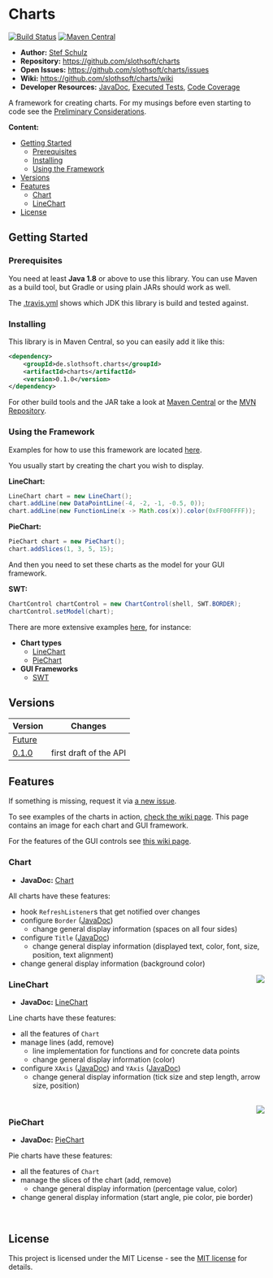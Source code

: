 # Charts


[![Build Status](https://travis-ci.org/slothsoft/charts.svg?branch=master)](https://travis-ci.org/slothsoft/charts) [![Maven Central](https://img.shields.io/maven-central/v/de.slothsoft.charts/charts.svg?label=Maven%20Central)](https://search.maven.org/search?q=g:%22de.slothsoft.charts%22%20AND%20a:%22charts%22)

- **Author:** [Stef Schulz](mailto:s.schulz@slothsoft.de)
- **Repository:** <https://github.com/slothsoft/charts>
- **Open Issues:** <https://github.com/slothsoft/charts/issues>
- **Wiki:** <https://github.com/slothsoft/charts/wiki>
- **Developer Resources:** [JavaDoc](https://slothsoft.github.io/charts), [Executed Tests](https://slothsoft.github.io/charts/tests), [Code Coverage](https://slothsoft.github.io/charts/coverage)

A framework for creating charts. For my musings before even starting to code see the [Preliminary Considerations](https://github.com/slothsoft/charts/wiki/Preliminary-Considerations).

**Content:**

 - [Getting Started](#getting-started)
     - [Prerequisites](#prerequisites)
     - [Installing](#installing)
     - [Using the Framework](#using-the-framework)
 - [Versions](#versions)
 - [Features](#features)
     - [Chart](#chart)
     - [LineChart](#linechart)
 - [License](#license)



## Getting Started

### Prerequisites

You need at least **Java 1.8** or above to use this library. You can use Maven as a build tool, but Gradle or using plain JARs should work as well.

The [.travis.yml](.travis.yml) shows which JDK this library is build and tested against.

### Installing

This library is in Maven Central, so you can easily add it like this:

```xml
<dependency>
	<groupId>de.slothsoft.charts</groupId>
	<artifactId>charts</artifactId>
    <version>0.1.0</version>
</dependency>
```

For other build tools and the JAR take a look at [Maven Central](https://search.maven.org/artifact/de.slothsoft.charts/charts/) or the [MVN Repository](https://mvnrepository.com/artifact/de.slothsoft.charts/charts).


### Using the Framework

Examples for how to use this framework are located [here](examples/src/main/java/).

You usually start by creating the chart you wish to display.

**LineChart:**

```java
LineChart chart = new LineChart();
chart.addLine(new DataPointLine(-4, -2, -1, -0.5, 0));
chart.addLine(new FunctionLine(x -> Math.cos(x)).color(0xFF00FFFF));
```

**PieChart:**

```java
PieChart chart = new PieChart();
chart.addSlices(1, 3, 5, 15);
```

And then you need to set these charts as the model for your GUI framework.

**SWT:**

```java
ChartControl chartControl = new ChartControl(shell, SWT.BORDER);
chartControl.setModel(chart);
```

There are more extensive examples [here](examples/src/main/java/), for instance:

 - **Chart types**
    - [LineChart](examples/src/main/java/linechart)
    - [PieChart](examples/src/main/java/piechart)
 - **GUI Frameworks**
    - [SWT](examples/src/main/java/swt)



##  Versions


| Version       | Changes       |
| ------------- | ------------- |
| [Future](https://github.com/slothsoft/charts/milestone/2) |  |
| [0.1.0](https://github.com/slothsoft/charts/milestone/1?closed=1) | first draft of the API |



##  Features
    
If something is missing, request it via [a new issue](https://github.com/slothsoft/charts/issues/new).

To see examples of the charts in action, [check the wiki page](https://github.com/slothsoft/charts/wiki/Chart-Examples). This page contains an image for each chart and GUI framework.

For the features of the GUI controls see [this wiki page](https://github.com/slothsoft/charts/wiki/GUI-Controls). 


### Chart

 - **JavaDoc:** [Chart](https://slothsoft.github.io/charts/de/slothsoft/charts/Chart)

All charts have these features:
	
 - hook `RefreshListener`s that get notified over changes
 - configure `Border` ([JavaDoc](https://slothsoft.github.io/charts/de/slothsoft/charts/common/Border))
     - change general display information (spaces on all four sides)
 - configure `Title` ([JavaDoc](https://slothsoft.github.io/charts/de/slothsoft/charts/common/Title))
     - change general display information (displayed text, color, font, size, position, text alignment)
 - change general display information (background color)
 
 

<img align="right" src="https://raw.githubusercontent.com/wiki/slothsoft/charts/images/line-chart-structure.png">

### LineChart

 - **JavaDoc:** [LineChart](https://slothsoft.github.io/charts/de/slothsoft/charts/linechart/LineChart)


Line charts have these features:

 - all the features of `Chart`
 - manage lines (add, remove)
     - line implementation for functions and for concrete data points
     - change general display information (color)
 - configure `XAxis` ([JavaDoc](https://slothsoft.github.io/charts/de/slothsoft/charts/linechart/XAxis)) and `YAxis` ([JavaDoc](https://slothsoft.github.io/charts/de/slothsoft/charts/linechart/YAxis))
     - change general display information (tick size and step length, arrow size, position)
     
<br clear="right"/>



<img align="right" src="https://raw.githubusercontent.com/wiki/slothsoft/charts/images/pie-chart-structure.png">

### PieChart

 - **JavaDoc:** [PieChart](https://slothsoft.github.io/charts/de/slothsoft/charts/piechart/PieChart)


Pie charts have these features:

 - all the features of `Chart`
 - manage the slices of the chart (add, remove)
     - change general display information (percentage value, color)
 - change general display information (start angle, pie color, pie border)
     
<br clear="right"/>



## License

This project is licensed under the MIT License - see the [MIT license](LICENSE) for details.
